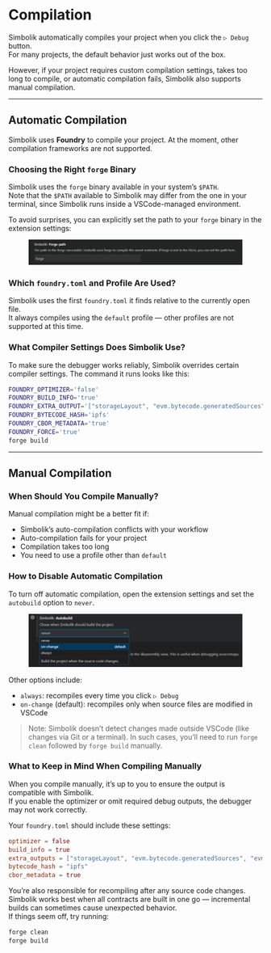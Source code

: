 # Compilation

Simbolik automatically compiles your project when you click the `▷ Debug` button.  
For many projects, the default behavior just works out of the box.  

However, if your project requires custom compilation settings, takes too long to compile, or automatic compilation fails, Simbolik also supports manual compilation.

---

## Automatic Compilation

Simbolik uses **Foundry** to compile your project. At the moment, other compilation frameworks are not supported.

### Choosing the Right `forge` Binary

Simbolik uses the `forge` binary available in your system’s `$PATH`.  
Note that the `$PATH` available to Simbolik may differ from the one in your terminal, since Simbolik runs inside a VSCode-managed environment.

To avoid surprises, you can explicitly set the path to your `forge` binary in the extension settings:

<figure><img src="../.gitbook/assets/forge-setting.png" alt="Path to forge binary in settings"><figcaption></figcaption></figure>

### Which `foundry.toml` and Profile Are Used?

Simbolik uses the first `foundry.toml` it finds relative to the currently open file.  
It always compiles using the `default` profile — other profiles are not supported at this time.

### What Compiler Settings Does Simbolik Use?

To make sure the debugger works reliably, Simbolik overrides certain compiler settings. The command it runs looks like this:

```bash
FOUNDRY_OPTIMIZER='false'
FOUNDRY_BUILD_INFO='true'
FOUNDRY_EXTRA_OUTPUT='["storageLayout", "evm.bytecode.generatedSources", "evm.bytecode.functionDebugData", "evm.legacyAssembly", "evm.deployedBytecode.functionDebugData", "evm.deployedBytecode.immutableReferences"]'
FOUNDRY_BYTECODE_HASH='ipfs'
FOUNDRY_CBOR_METADATA='true'
FOUNDRY_FORCE='true'
forge build
```

---

## Manual Compilation

### When Should You Compile Manually?

Manual compilation might be a better fit if:

- Simbolik’s auto-compilation conflicts with your workflow
- Auto-compilation fails for your project
- Compilation takes too long
- You need to use a profile other than `default`

### How to Disable Automatic Compilation

To turn off automatic compilation, open the extension settings and set the `autobuild` option to `never`.

<figure><img src="../.gitbook/assets/autobuild-settings.png" alt="Autobuild setting"><figcaption></figcaption></figure>

Other options include:

- `always`: recompiles every time you click `▷ Debug`
- `on-change` (default): recompiles only when source files are modified in VSCode

> Note: Simbolik doesn’t detect changes made outside VSCode (like changes via Git or a terminal). In such cases, you’ll need to run `forge clean` followed by `forge build` manually.

### What to Keep in Mind When Compiling Manually

When you compile manually, it’s up to you to ensure the output is compatible with Simbolik.  
If you enable the optimizer or omit required debug outputs, the debugger may not work correctly.

Your `foundry.toml` should include these settings:

```toml
optimizer = false
build_info = true
extra_outputs = ["storageLayout", "evm.bytecode.generatedSources", "evm.bytecode.functionDebugData", "evm.legacyAssembly", "evm.deployedBytecode.functionDebugData", "evm.deployedBytecode.immutableReferences"]
bytecode_hash = "ipfs"
cbor_metadata = true
```

You’re also responsible for recompiling after any source code changes.  
Simbolik works best when all contracts are built in one go — incremental builds can sometimes cause unexpected behavior.  
If things seem off, try running:

```bash
forge clean
forge build
```
